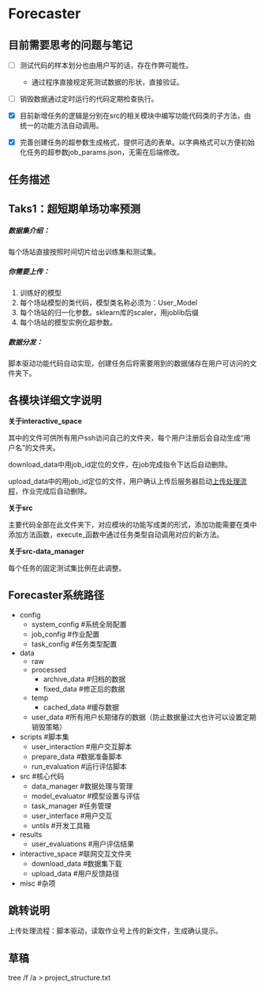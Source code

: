 # Forecaster

## 目前需要思考的问题与笔记

- [ ] 测试代码的样本划分也由用户写的话，存在作弊可能性。
  - 通过程序直接规定死测试数据的形状，直接验证。
- [ ] 销毁数据通过定时运行的代码定期检查执行。
- [x] 目前新增任务的逻辑是分别在src的相关模块中编写功能代码类的子方法，由统一的功能方法自动调用。
- [x] 完善创建任务的超参数生成格式，提供可选的表单。以字典格式可以方便初始化任务的超参数job_params.json，无需在后端修改。





## 任务描述

## Taks1：超短期单场功率预测

##### 数据集介绍：

每个场站直接按照时间切片给出训练集和测试集。

##### 你需要上传：

1. 训练好的模型
2. 每个场站模型的类代码，模型类名称必须为：User_Model
3. 每个场站的归一化参数。sklearn库的scaler，用joblib后缀
4. 每个场站的模型实例化超参数。

##### 数据分发：

脚本驱动功能代码自动实现，创建任务后将需要用到的数据储存在用户可访问的文件夹下。





## 各模块详细文字说明

**关于interactive_space**

其中的文件可供所有用户ssh访问自己的文件夹，每个用户注册后会自动生成“用户名”的文件夹。

download_data中用job_id定位的文件，在job完成指令下达后自动删除。

upload_data中的用job_id定位的文件，用户确认上传后服务器启动[上传处理流程](#sccllc)，作业完成后自动删除。

**关于src**

主要代码全部在此文件夹下，对应模块的功能写成类的形式，添加功能需要在类中添加方法函数，execute_函数中通过任务类型自动调用对应的新方法。

**关于src-data_manager**

每个任务的固定测试集比例在此调整。





## Forecaster系统路径

- config
  - system_config #系统全局配置
  - job_config #作业配置
  - task_config #任务类型配置
- data
  - raw
  - processed
    - archive_data #归档的数据
    - fixed_data #修正后的数据
  - temp
    - cached_data #缓存数据
  - user_data #所有用户长期储存的数据（防止数据量过大也许可以设置定期销毁策略）
- scripts #脚本集
  - user_interaction #用户交互脚本
  - prepare_data #数据准备脚本
  - run_evaluation #运行评估脚本
- src #核心代码
  - data_manager #数据处理与管理
  - model_evaluator #模型设置与评估
  - task_manager #任务管理
  - user_interface #用户交互
  - untils #开发工具箱
- results
  - user_evaluations #用户评估结果
- interactive_space #联网交互文件夹
  - download_data #数据集下载
  - upload_data #用户反馈路径
- misc #杂项



## 跳转说明

<span id="sccllc">上传处理流程：</span>脚本驱动，读取作业号上传的新文件，生成确认提示。



## 草稿

tree /f /a > project_structure.txt
